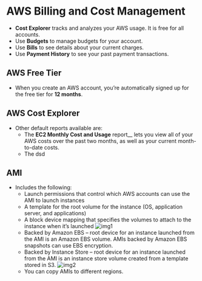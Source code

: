 # AWS Billing and Cost Management

- __Cost Explorer__ tracks and analyzes your AWS usage. It is free for all accounts.
- Use __Budgets__ to manage budgets for your account.
- Use __Bills__ to see details about your current charges.
- Use __Payment History__ to see your past payment transactions.

## AWS Free Tier

- When you create an AWS account, you’re automatically signed up for the free tier for __12 months__.

## AWS Cost Explorer

- Other default reports available are:
  - The __EC2 Monthly Cost and Usage__ report__ lets you view all of your AWS costs over the past two months, as well as your current month-to-date costs.
  - The dsd

## AMI

- Includes the following:
  - Launch permissions that control which AWS accounts can use the AMI to launch instances
  - A template for the root volume for the instance (OS, application server, and applications)
  - A block device mapping that specifies the volumes to attach to the instance when it’s launched
      ![img1](https://k2y3h8q6.stackpathcdn.com/wp-content/uploads/2018/12/AWS-Training-Amazon-EC2-2.jpg)
  - Backed by Amazon EBS – root device for an instance launched from the AMI is an Amazon EBS volume. AMIs backed by Amazon EBS snapshots can use EBS encryption.
  - Backed by Instance Store – root device for an instance launched from the AMI is an instance store volume created from a template stored in S3.
      ![img2](https://k2y3h8q6.stackpathcdn.com/wp-content/uploads/2018/12/AWS-Training-Amazon-EC2-3.jpg)
  - You can copy AMIs to different regions.
